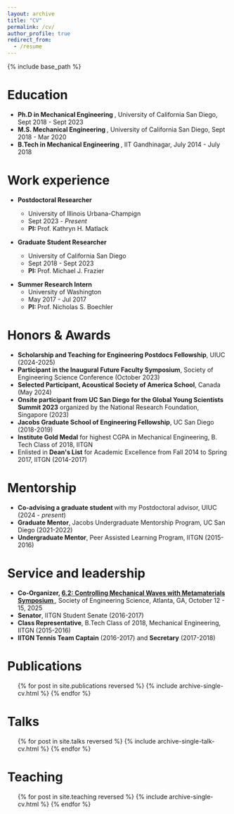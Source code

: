 ```yaml
---
layout: archive
title: "CV"
permalink: /cv/
author_profile: true
redirect_from:
  - /resume
---
```


{% include base_path %}

Education
======
* <b> Ph.D in Mechanical Engineering </b>, University of California San Diego, Sept 2018 - Sept 2023
* <b> M.S. Mechanical Engineering </b>, University of California San Diego, Sept 2018 - Mar 2020
* <b> B.Tech in Mechanical Engineering </b>, IIT Gandhinagar, July 2014 - July 2018

Work experience
======
* <b> Postdoctoral Researcher </b>
  * University of Illinois Urbana-Champign
  * Sept 2023 - <i> Present </i>
  * <b> PI: </b> Prof. Kathryn H. Matlack

* <b> Graduate Student Researcher </b>
  * University of California San Diego
  * Sept 2018 - Sept 2023
  * <b> PI: </b> Prof. Michael J. Frazier
  
<!-- * <b> Graduate Teaching Assistant </b>
  * University of California San Diego
  * Jan 2020 - Jul 2023
  * <b> Courses: </b> Dynamics and Vibrations (Winter 2022); Fundamentals of Solid Mechanics II (Spring 2020, 2021 and 2022, Winter 2023); Finite Element Methods (Winter 2020 and 2021); Solid Mechanics and Materials (Fall 2020 and 2021).
  
* <b> Undergraduate Teaching Assistant </b>
  * IIT Gandhinagar
  * Jan 2018 - May 2018
  * <b> Courses: </b> Industrial Engineering & Operations Research (Spring 2018). -->

* <b> Summer Research Intern </b>
  * University of Washington
  * May 2017 - Jul 2017
  * <b> PI: </b> Prof. Nicholas S. Boechler

<!-- Skills
======
* Skill 1
* Skill 2
  * Sub-skill 2.1
  * Sub-skill 2.2
  * Sub-skill 2.3
* Skill 3 -->

  
Honors & Awards
======
* <b> Scholarship and Teaching for Engineering Postdocs Fellowship</b>, UIUC (2024-2025)
* <b> Participant in the Inaugural Future Faculty Symposium</b>, Society of Engineering Science Conference (October 2023)
* <b> Selected Participant, Acoustical Society of America School</b>, Canada (May 2024)
* <b> Onsite participant from UC San Diego for the Global Young Scientists Summit 2023</b> organized by the National Research Foundation, Singapore (2023)
* <b> Jacobs Graduate School of Engineering Fellowship</b>, UC San Diego (2018-2019)
* <b> Institute Gold Medal</b> for highest CGPA in Mechanical Engineering, B. Tech Class of 2018, IITGN
* Enlisted in <b> Dean's List</b> for Academic Excellence from Fall 2014 to Spring 2017, IITGN (2014-2017)

Mentorship
======
* <b> Co-advising a graduate student </b> with my Postdoctoral advisor, UIUC (2024 - <i>present</i>)
* <b> Graduate Mentor</b>, Jacobs Undergraduate Mentorship Program, UC San Diego (2021-2022)
* <b> Undergraduate Mentor</b>, Peer Assisted Learning Program, IITGN (2015-2016)

Service and leadership
======
* <b> Co-Organizer, <a href="https://sites.gatech.edu/2025ses/tracks/track-6/6-2/"> 6.2: Controlling Mechanical Waves with Metamaterials Symposium </a> </b>, Society of Engineering Science, Atlanta, GA, October 12 - 15, 2025
* <b> Senator</b>, IITGN Student Senate (2016-2017)
* <b> Class Representative</b>, B.Tech Class of 2018, Mechanical Engineering, IITGN (2015-2016)
* <b> IITGN Tennis Team Captain</b> (2016-2017) and <b> Secretary</b> (2017-2018)

Publications
======
  <ul>{% for post in site.publications reversed %}
    {% include archive-single-cv.html %}
  {% endfor %}</ul>
  
Talks
======
  <ul>{% for post in site.talks reversed %}
    {% include archive-single-talk-cv.html  %}
  {% endfor %}</ul>
  
Teaching
======
  <ul>{% for post in site.teaching reversed %}
    {% include archive-single-cv.html %}
  {% endfor %}</ul>